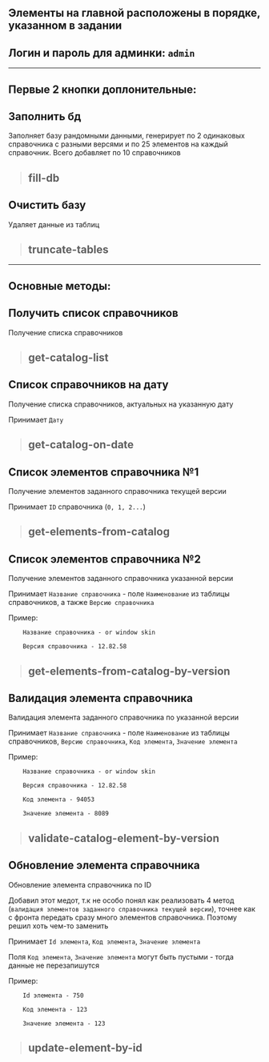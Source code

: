 ## Элементы на главной расположены в порядке, указанном в задании
## Логин и пароль для админки: `admin`

___
## Первые 2 кнопки доплонительные:

## **Заполнить бд** 
Заполняет базу рандомными данными, генерирует по 2 одинаковых справочника с разными версями
и по 25 элементов на каждый справочник. Всего добавляет по 10 справочников

> ## fill-db

## **Очистить базу** 
Удаляет данные из таблиц

> ## truncate-tables

___

## Основные методы:

## **Получить список справочников** 
Получение списка справочников

> ## get-catalog-list

## **Список справочников на дату** 
Получение списка справочников, актуальных на указанную дату

Принимает `Дату`

> ## get-catalog-on-date

## **Список элементов справочника №1** 
Получение элементов заданного справочника текущей версии 

Принимает `ID` справочника (`0, 1, 2...`)
> ## get-elements-from-catalog

## **Список элементов справочника №2** 
Получение элементов заданного справочника указанной версии 

Принимает `Название справочника` - поле `Наименование` из таблицы справочников, а также `Версию справочника`

Пример: 

        Название справочника - or window skin

        Версия справочника - 12.82.58
> ## get-elements-from-catalog-by-version

## **Валидация элемента справочника** 
Валидация элемента заданного справочника по указанной версии

Принимает `Название справочника` - поле `Наименование` из таблицы справочников, `Версию справочника`, `Код элемента`, `Значение элемента`



Пример: 

        Название справочника - or window skin

        Версия справочника - 12.82.58

        Код элемента - 94053

        Значение элемента - 8089

> ## validate-catalog-element-by-version

## **Обновление элемента справочника** 
Обновление элемента справочника по ID

Добавил этот медот, т.к не особо понял как реализовать 4 метод (`валидация элементов заданного справочника текущей версии`),
точнее как с фронта передать сразу много элементов справочника. Поэтому решил хоть чем-то заменить

Принимает `Id элемента`, `Код элемента`, `Значение элемента`

Поля `Код элемента`, `Значение элемента` могут быть пустыми - тогда данные не перезапишутся


Пример: 


        Id элемента - 750

        Код элемента - 123

        Значение элемента - 123

> ## update-element-by-id